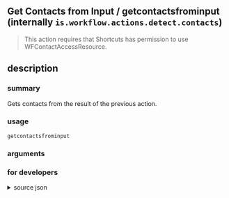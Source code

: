 
## Get Contacts from Input / getcontactsfrominput (internally `is.workflow.actions.detect.contacts`)


> This action requires that Shortcuts has permission to use WFContactAccessResource.


## description
### summary
Gets contacts from the result of the previous action.


### usage
`getcontactsfrominput `

### arguments


### for developers

<details><summary>source json</summary>
<p>
```json
{
	"ActionClass": "WFCoercionAction",
	"ActionKeywords": [
		"find",
		"detect",
		"people",
		"person",
		"email",
		"e-mail",
		"phone"
	],
	"AppIdentifier": "com.apple.MobileAddressBook",
	"Category": "Contacts",
	"CoercionItemClass": "WFContactContentItem",
	"Description": {
		"DescriptionSummary": "Gets contacts from the result of the previous action."
	},
	"Input": {
		"Multiple": true,
		"Required": true,
		"Types": [
			"WFContact"
		]
	},
	"Name": "Get Contacts from Input",
	"Output": {
		"Multiple": true,
		"OutputName": "Contacts",
		"Types": [
			"WFContactContentItem"
		]
	},
	"RequiredResources": [
		"WFContactAccessResource"
	],
	"ShortName": "Get Contacts",
	"Subcategory": "Contacts"
}
```
</p></details>
